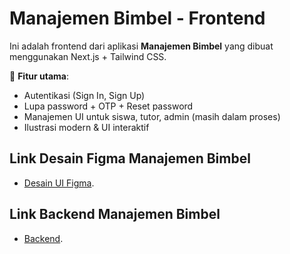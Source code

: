# Manajemen Bimbel - Frontend

Ini adalah frontend dari aplikasi **Manajemen Bimbel** yang dibuat menggunakan Next.js + Tailwind CSS.

🎯 **Fitur utama**:
- Autentikasi (Sign In, Sign Up)
- Lupa password + OTP + Reset password
- Manajemen UI untuk siswa, tutor, admin (masih dalam proses)
- Ilustrasi modern & UI interaktif

## Link Desain Figma Manajemen Bimbel

- [Desain UI Figma](https://www.figma.com/design/xJptZfx4oK4eYOSoDRPeAE/UI-UX-LMS---Gluon-IT?node-id=0-1&t=0Rk034BKqJzwQqM3-1).

## Link Backend Manajemen Bimbel

- [Backend](https://github.com/rahmanfaisal0414/backend_bimbel).
